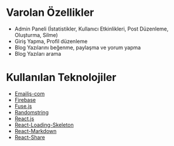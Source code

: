 # Varolan Özellikler
- Admin Paneli (İstatistikler, Kullanıcı Etkinlikleri, Post Düzenleme, Oluşturma, Silme)
- Giriş Yapma, Profil düzenleme
- Blog Yazılarını beğenme, paylaşma ve yorum yapma
- Blog Yazıları arama

# Kullanılan Teknolojiler
- [Emailjs-com](https://www.emailjs.com)
- [Firebase](https://firebase.google.com)
- [Fuse.js](https://fusejs.io)
- [Randomstring](https://www.npmjs.com/package/randomstring)
- [React.js](https://tr.reactjs.org)
- [React-Loading-Skeleton](https://tr.reactjs.org)
- [React-Markdown](https://www.npmjs.com/package/react-markdown)
- [React-Share](https://www.npmjs.com/package/react-share)
